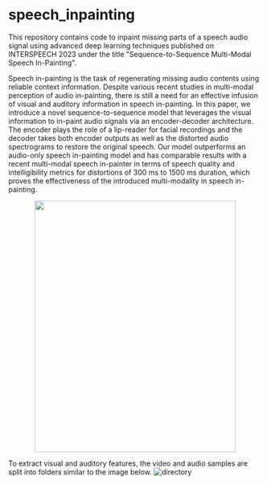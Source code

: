 # speech_inpainting

This repository contains code to inpaint missing parts of a speech audio signal using advanced deep learning techniques published on INTERSPEECH 2023 under the title "Sequence-to-Sequence Multi-Modal Speech In-Painting".

Speech in-painting is the task of regenerating missing audio contents using reliable context information. Despite various recent studies in multi-modal perception of audio in-painting, there is still a need for an effective infusion of visual and auditory information in speech in-painting. In this paper, we introduce a novel sequence-to-sequence model that leverages the visual information to in-paint audio signals via an encoder-decoder architecture. The encoder plays the role of a lip-reader for facial recordings and the decoder takes both encoder outputs as well as the distorted audio spectrograms to restore the original speech. Our model outperforms an audio-only speech in-painting model and has comparable results with a recent multi-modal speech in-painter in terms of speech quality and intelligibility metrics for distortions of 300 ms to 1500 ms duration, which proves the effectiveness of the introduced multi-modality in speech in-painting.

<p align="center">
  <img src="https://github.com/MahsaElyaderani/speech_inpainting/assets/90406947/e64fa521-3afc-4635-b37e-e11edf49459e/Drawing2-3.png" width="400" height="500">
</p>

To extract visual and auditory features, the video and audio samples are split into folders similar to the image below.
![directory](https://github.com/MahsaElyaderani/speech_inpainting/assets/90406947/5361edfb-c5b4-4ed7-9972-2b423cfa185b)
